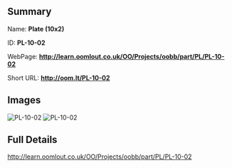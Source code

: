 

## Summary
 
Name: __Plate (10x2)__

ID: __PL-10-02__

WebPage: __http://learn.oomlout.co.uk/OO/Projects/oobb/part/PL/PL-10-02__

Short URL: __http://oom.lt/PL-10-02__


## Images
![PL-10-02](http://oomlout.com/oobb-gen/parts/PL/PL-10-02/PL-10-02_01_420.jpg)
![PL-10-02](http://oomlout.com/oobb-gen/parts/PL/PL-10-02/PL-10-02_420.png)




## Full Details

 http://learn.oomlout.co.uk/OO/Projects/oobb/part/PL/PL-10-02

